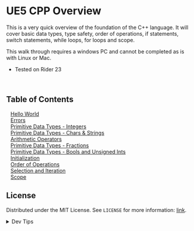 # UE5 CPP Overview


<!-- OVERVIEW -->
This is a very quick overview of the foundation of the C++ language. It will cover basic data types, type safety, order of operations, if statements, switch statements, while loops, for loops and scope.

This walk through requires a windows PC and cannot be completed as is with Linux or Mac.

* Tested on Rider 23

<br>

<!-- TOC -->
## Table of Contents

<kbd></kbd> &nbsp;&nbsp; [Hello World](hello-world/README.md#user-content-hello-world) <br>
<kbd></kbd> &nbsp;&nbsp; [Errors](errors/README.md#user-content-errors) <br>
<kbd></kbd> &nbsp;&nbsp; [Primitive Data Types - Integers](integers/README.md#user-content-primitive-data-types---integers) <br>
<kbd></kbd> &nbsp;&nbsp; [Primitive Data Types - Chars & Strings](strings/README.md#user-content-primitive-data-types---chars--strings) <br>
<kbd></kbd> &nbsp;&nbsp; [Arithmetic Operators](operators/README.md#user-content-arithmetic-operators) <br>
<kbd></kbd> &nbsp;&nbsp; [Primitive Data Types - Fractions](fractions/README.md#user-content-primitive-data-types---fractions) <br>
<kbd></kbd> &nbsp;&nbsp; [Primitive Data Types - Bools and Unsigned Ints](bools/README.md#user-content-primitive-data-types---bools-and-unsigned-ints) <br>
<kbd></kbd> &nbsp;&nbsp; [Initialization](init/README.md#user-content-initialization) <br>
<kbd></kbd> &nbsp;&nbsp; [Order of Operations](order/README.md#user-content-order-of-operations) <br>
<kbd></kbd> &nbsp;&nbsp; [Selection and Iteration](selection/README.md#user-content-selection-and-iteration) <br>
<kbd></kbd> &nbsp;&nbsp; [Scope](scope/README.md#user-content-scope) <br>

<!-- LICENSE -->
## License
Distributed under the MIT License. See `LICENSE` for more information: [link](LICENSE).

</details>
<details><summary>Dev Tips</summary>
make git m="add commit message"
</details>